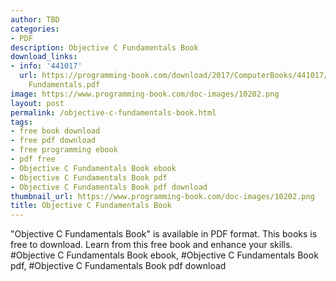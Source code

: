 ```yaml
---
author: TBD
categories:
- PDF
description: Objective C Fundamentals Book
download_links:
- info: '441017'
  url: https://programming-book.com/download/2017/ComputerBooks/441017/Objective C
    Fundamentals.pdf
image: https://www.programming-book.com/doc-images/10202.png
layout: post
permalink: /objective-c-fundamentals-book.html
tags:
- free book download
- free pdf download
- free programming ebook
- pdf free
- Objective C Fundamentals Book ebook
- Objective C Fundamentals Book pdf
- Objective C Fundamentals Book pdf download
thumbnail_url: https://www.programming-book.com/doc-images/10202.png
title: Objective C Fundamentals Book
---
```


 
<div class="item-desc text-justify">
  "Objective C Fundamentals Book" is available in PDF format. This books is free to download. Learn from this free book and enhance your skills.
  <br>
  #Objective C Fundamentals Book ebook, #Objective C Fundamentals Book pdf, #Objective C Fundamentals Book pdf download
</div>
